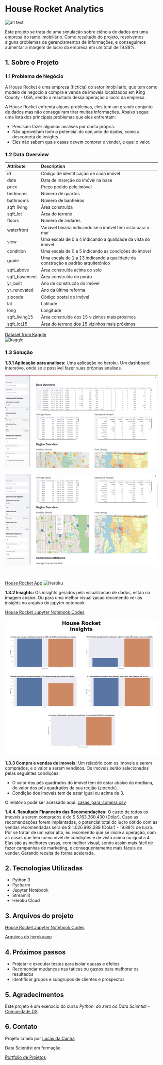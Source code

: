 # House Rocket Analytics
![alt text](https://github.com/jlcunha/House-Rocket/blob/main/imagens/KingCounty.jpg?raw=true?raw=true)

Este projeto se trata de uma simulação sobre ciência de dados em uma empresa do ramo imobiliário. Como resultado do projeto, resolvemos alguns problemas de gerenciamentos de informações, e conseguimos aumentar a margem de lucro da empresa em um total de 19.89%.

## 1. Sobre o Projeto
### 1.1 Problema de Negócio
A House Rocket é uma empresa (fictícia) do setor imobiliário, que tem como modelo de negocio a compra e venda de imoveis localizados em King County - USA, sendo o resultado dessa operação o lucro da empresa.

A House Rocket enfrenta alguns problemas, eles tem um grande conjunto de dados mas não conseguiram tirar muitas informações. Abaixo segue uma lista dos principais problemas que eles enfrentam:
- Precisam fazer algumas analises por conta própria.
- Não aproveitam todo o potencial do conjunto de dados, como a descoberta de insights.
- Eles não sabem quais casas devem comprar e vender, e qual o valor.


### 1.2 Data Overview
| Attribute | Description |
| :----- | :----- |
| id | Código de identificação de cada imóvel |
| date | Data de inserção do imóvel na base |
| price | Preço pedido pelo imóvel |
| bedrooms | Número de quartos |
| bathrooms | Número de banheiros |
| sqft_living | Área construída |
| sqft_lot | Área do terreno |
| floors | Número de andares |
| waterfront | Variável binária indicando se o imóvel tem vista para o mar |
| view | Uma escala de 0 a 4 indicando a qualidade da vista do imóvel |
| condition | Uma escala de 0 a 5 indicando as condições do imóvel |
| grade | Uma escala de 1 a 13 indicando a qualidade da construção e padrão arquitetônico |
| sqft_above | Área construída acima do solo |
| sqft_basement | Área construída do porão |
| yr_built | Ano de construção do imóvel |
| yr_renovated | Ano da última reforma |
| zipcode | Código postal do imóvel |
| lat | Latitude |
| long | Longitude |
| sqft_living15 | Área construída dos 15 vizinhos mais próximos |
| sqft_lot15 | Área do terreno dos 15 vizinhos mais próximos |

[Dataset from Kaggle](https://www.kaggle.com/harlfoxem/housesalesprediction)  
![kaggle](https://img.shields.io/badge/Kaggle-20BEFF?style=for-the-badge&logo=Kaggle&logoColor=white)

### 1.3 Solução

**1.3.1 Aplicação para analises:** Uma aplicação no heroku. Um dashboard interativo, onde se e possível fazer suas próprias analises.

<img src= "imagens/dashboard1.png"  width="600">
&nbsp;

<img src= "imagens/dasboard2.png"  width="600">

&nbsp;

[House Rocket App](https://dados-house-rocket.herokuapp.com/)
![Heroku](https://img.shields.io/badge/heroku-%23430098.svg?style=for-the-badge&logo=heroku&logoColor=white)

**1.3.2 Insights:** Os insights gerados pela visualizacao de dados, estao na imagem abaixo. Ou para uma melhor visualizacao recomendo ver os insights no arquivo do jupyter notebook.

 [House Rocket Jupyter Notebook Codes](https://github.com/jlcunha/House-Rocket/blob/main/house_rocket.ipynb)

![alt text](https://github.com/jlcunha/House-Rocket/blob/main/imagens/Dashboard.jpg?raw=true?raw=true?raw=true)


**1.3.3 Compra e vendas de imoveis:** Um relatório com os imoveis a serem comprados, e o valor a serem vendidos. Os imoveis serão selecionados pelas seguintes condições:
- O valor dos pés quadrados do imóvel tem de estar abaixo da mediana, do valor dos pés quadrados da sua região (zipcode).
- Condição dos imoveis tem de estar igual ou acima de 3.

O relatório pode ser acessado aqui: [casas_para_compra.csv](https://github.com/jlcunha/House-Rocket/blob/main/casas_para_compra.csv)

**1.4.4. Resultado Financeiro das Recomendações:** O custo de todos os imoveis a serem comprados é de $ 5.163.360.430 (Dólar). Caso as recomendações forem implantadas, o potencial total do lucro obtido com as vendas recomendadas sera de $ 1.026.992.389 (Dólar) - 19.89% de lucro. Por se tratar de um valor alto, eu recomendo que se inicie a operação, com as casas que tem como nível de condições e de vista acima ou igual a 4. Elas são as melhores casas, com melhor visual, sendo assim mais fácil de fazer campanhas de marketing, e consequentemente mais fáceis de vender. Gerando receita de forma acelerada.


## 2. Tecnologias Utilizadas
- Python 3
- Pycharm
- Jupyter Notebook
- Streamlit
- Heroku Cloud

## 3. Arquivos do projeto
 [House Rocket Jupyter Notebook Codes](https://github.com/jlcunha/House-Rocket/blob/main/house_rocket.ipynb)
 
  [Arquivos do herokuapp](https://github.com/jlcunha/House-Rocket/tree/main/HerokuApp)


## 4. Próximos passos
- Projetar e executar testes para isolar causas e efeitos
- Recomendar mudanças nas táticas ou gastos para melhorar os resultados
- Identificar grupos e subgrupos de clientes e prospectos

## 5. Agradecimentos
Este projeto é um exercício do curso *Python: do zero ao Data Scientist* - [Comunidade DS](https://www.comunidadedatascience.com/comunidade-ds/).


## 6. Contato
Projeto criado por [Lucas da Cunha](https://www.linkedin.com/in/jose-lucas-da-cunha-28688a22a?lipi=urn%3Ali%3Apage%3Ad_flagship3_profile_view_base_contact_details%3BS5kKyD%2BtTFWX2hvXam0x7g%3D%3D)

Data Scientist em formação

[Portfolio de Projetos](https://jlcunha.github.io/portfolio_projetos/)
